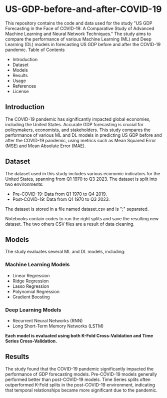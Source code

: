 # **US-GDP-before-and-after-COVID-19**


This repository contains the code and data used for the study "US GDP Forecasting in the Face of COVID-19: A Comparative Study of Advanced Machine Learning and Neural Network Techniques." The study aims to compare the performance of various Machine Learning (ML) and Deep Learning (DL) models in forecasting US GDP before and after the COVID-19 pandemic.
Table of Contents

- Introduction
- Dataset
- Models
- Results
- Usage
- References
- License

## Introduction

The COVID-19 pandemic has significantly impacted global economies, including the United States. Accurate GDP forecasting is crucial for policymakers, economists, and stakeholders. This study compares the performance of various ML and DL models in predicting US GDP before and after the COVID-19 pandemic, using metrics such as Mean Squared Error (MSE) and Mean Absolute Error (MAE).

## Dataset

The dataset used in this study includes various economic indicators for the United States, spanning from Q1 1970 to Q3 2023. The dataset is split into two environments:

- Pre-COVID-19: Data from Q1 1970 to Q4 2019.
- Post-COVID-19: Data from Q1 1970 to Q3 2023.

The dataset is stored in a file named dataset.csv and is ";" separated.

Notebooks contain codes to run the right splits and save the resulting new dataset. The two others CSV files are a result of data cleaning. 

## Models

The study evaluates several ML and DL models, including:

### Machine Learning Models

- Linear Regression
- Ridge Regression
- Lasso Regression
- Polynomial Regression
- Gradient Boosting

### Deep Learning Models

- Recurrent Neural Networks (RNN)
- Long Short-Term Memory Networks (LSTM)

**Each model is evaluated using both K-Fold Cross-Validation and Time Series Cross-Validation.**

## Results

The study found that the COVID-19 pandemic significantly impacted the performance of GDP forecasting models. Pre-COVID-19 models generally performed better than post-COVID-19 models. Time Series splits often outperformed K-Fold splits in the post-COVID-19 environment, indicating that temporal relationships became more significant due to the pandemic.

